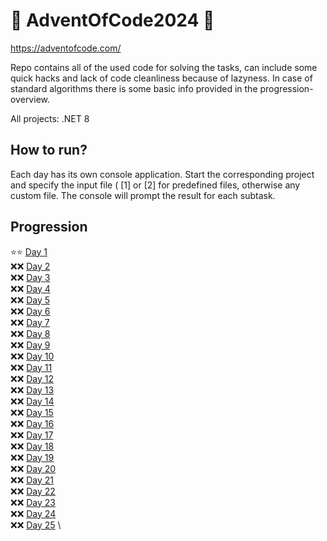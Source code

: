 # 🎄 AdventOfCode2024 🎄
https://adventofcode.com/

Repo contains all of the used code for solving the tasks, can include some quick hacks and lack of code cleanliness because of lazyness. In case of standard algorithms there is some basic info provided in the progression-overview.

All projects: .NET 8

## How to run?
Each day has its own console application. Start the corresponding project and specify the input file ( [1] or [2] for predefined files, 
otherwise any custom file. The console will prompt the result for each subtask. 

## Progression
:star::star: [Day  1](/AdventOfCode2024/Day01) \
:x::x: [Day  2](/AdventOfCode2024/Day02) \
:x::x: [Day  3](/AdventOfCode2024/Day03) \
:x::x: [Day  4](/AdventOfCode2024/Day04) \
:x::x: [Day  5](/AdventOfCode2024/Day05) \
:x::x: [Day  6](/AdventOfCode2024/Day06) \
:x::x: [Day  7](/AdventOfCode2024/Day07) \
:x::x: [Day  8](/AdventOfCode2024/Day08) \
:x::x: [Day  9](/AdventOfCode2024/Day09) \
:x::x: [Day 10](/AdventOfCode2024/Day10) \
:x::x: [Day 11](/AdventOfCode2024/Day11) \
:x::x: [Day 12](/AdventOfCode2024/Day12) \
:x::x: [Day 13](/AdventOfCode2024/Day13) \
:x::x: [Day 14](/AdventOfCode2024/Day14) \
:x::x: [Day 15](/AdventOfCode2024/Day15) \
:x::x: [Day 16](/AdventOfCode2024/Day16) \
:x::x: [Day 17](/AdventOfCode2024/Day17) \
:x::x: [Day 18](/AdventOfCode2024/Day18) \
:x::x: [Day 19](/AdventOfCode2024/Day19) \
:x::x: [Day 20](/AdventOfCode2024/Day20) \
:x::x: [Day 21](/AdventOfCode2024/Day21) \
:x::x: [Day 22](/AdventOfCode2024/Day22) \
:x::x: [Day 23](/AdventOfCode2024/Day23) \
:x::x: [Day 24](/AdventOfCode2024/Day24) \
:x::x: [Day 25](/AdventOfCode2024/Day25) \
